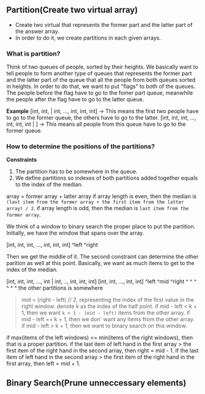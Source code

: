 ## Partition(Create two virtual array)

- Create two virtual that represents the former part and the latter part of the answer array.
- In order to do it, we create partitions in each given arrays.

### What is partition?

Think of two queues of people, sorted by their heights. We basically want to tell people to form another type of queues that represents the former part and the latter part of the queue that all the people from both queues sorted in heights.
In order to do that, we want to put "flags" to both of the queues.
The people before the flag have to go to the fomer part queue, meanwhile the people after the flag have to go to the latter queue.

**Example**
[int, int, | int, ..., int, int, int] -> This means the first two people have to go to the former queue, the others have to go to the latter.
[int, int, int, ..., int, int, int | ] -> This means all people from this queue have to go to the former queue.

### How to determine the positions of the partitions?
**Constraints**
1. The partition has to be somewhere in the queue.
2. We define partitions so indexes of both partitions added together equals to the index of the median.

array = former array + latter array
if array length is even, then the median is `(last item from the former array + the first item from the latter array) / 2`.
if array length is odd, then the median is `last item from the former array`.

We think of a window to binary search the proper place to put the partition.
Initially, we have the window that spans over the array.

[int, int, int, ..., int, int, int]
 ^left                              ^right

Then we get the middle of it. The second constraint can determine the other parition as well at this point.
Basically, we want as much items to get to the index of the median.

[int, int, int, ..., int | int, .., int, int, int]          [int, int, ..., int, int]
 ^left                   ^mid                      ^right  ^  ^    ^         ^    ^   ^  the other partitions is somewhere

> mid = (right - left) // 2, representing the index of the first value in the right window.
> denote k as the index of the half point.
> if mid - left < k + 1, then we want `k + 1 - (mid - left)` items from the other array.
> if mid - left == k + 1, then we don' want any items from the other array.
> if mid - left > k + 1, then we want to binary search on this window.

if max(items of the left windows) <= min(items of the right windows), then that is a proper partition.
if the last item of left hand in the first array > the first item of the right hand in the second array, then right = mid - 1.
if the last item of left hand in the second array > the first item of the right hand in the first array, then left = mid + 1. 

## Binary Search(Prune unneccessary elements)
